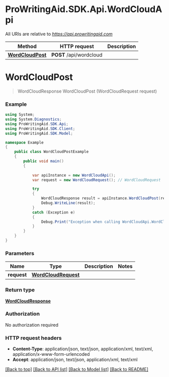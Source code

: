 # ProWritingAid.SDK.Api.WordCloudApi

All URIs are relative to *https://api.prowritingaid.com*

Method | HTTP request | Description
------------- | ------------- | -------------
[**WordCloudPost**](WordCloudApi.md#wordcloudpost) | **POST** /api/wordcloud | 


<a name="wordcloudpost"></a>
# **WordCloudPost**
> WordCloudResponse WordCloudPost (WordCloudRequest request)



### Example
```csharp
using System;
using System.Diagnostics;
using ProWritingAid.SDK.Api;
using ProWritingAid.SDK.Client;
using ProWritingAid.SDK.Model;

namespace Example
{
    public class WordCloudPostExample
    {
        public void main()
        {
            
            var apiInstance = new WordCloudApi();
            var request = new WordCloudRequest(); // WordCloudRequest | 

            try
            {
                WordCloudResponse result = apiInstance.WordCloudPost(request);
                Debug.WriteLine(result);
            }
            catch (Exception e)
            {
                Debug.Print("Exception when calling WordCloudApi.WordCloudPost: " + e.Message );
            }
        }
    }
}
```

### Parameters

Name | Type | Description  | Notes
------------- | ------------- | ------------- | -------------
 **request** | [**WordCloudRequest**](WordCloudRequest.md)|  | 

### Return type

[**WordCloudResponse**](WordCloudResponse.md)

### Authorization

No authorization required

### HTTP request headers

 - **Content-Type**: application/json, text/json, application/xml, text/xml, application/x-www-form-urlencoded
 - **Accept**: application/json, text/json, application/xml, text/xml

[[Back to top]](#) [[Back to API list]](../README.md#documentation-for-api-endpoints) [[Back to Model list]](../README.md#documentation-for-models) [[Back to README]](../README.md)

